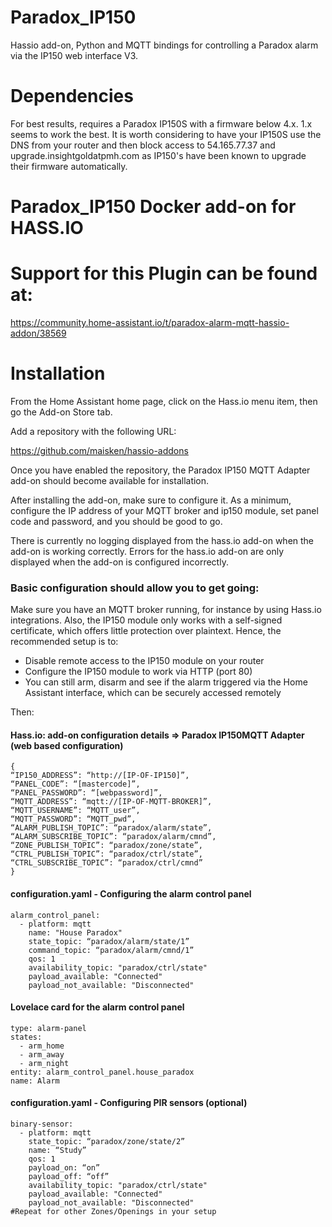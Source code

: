 # Paradox_IP150
Hassio add-on, Python and MQTT bindings for controlling a Paradox alarm via the IP150 web interface V3.

# Dependencies
For best results, requires a Paradox IP150S with a firmware below 4.x. 1.x seems to work the best. It is worth considering to have your IP150S use the DNS from your router and then block access to 54.165.77.37 and upgrade.insightgoldatpmh.com as IP150's have been known to upgrade their firmware automatically.

# Paradox_IP150 Docker add-on for HASS.IO

# Support for this Plugin can be found at:

https://community.home-assistant.io/t/paradox-alarm-mqtt-hassio-addon/38569

# Installation
From the Home Assistant home page, click on the Hass.io menu item, then go the Add-on Store tab.

Add a repository with the following URL:

https://github.com/maisken/hassio-addons

Once you have enabled the repository, the Paradox IP150 MQTT Adapter add-on should become available for installation.

After installing the add-on, make sure to configure it. As a minimum, configure the IP address of your MQTT broker and ip150 module, set panel code and password, and you should be good to go.

There is currently no logging displayed from the hass.io add-on when the add-on is working correctly. Errors for the hass.io add-on are only displayed when the add-on is configured incorrectly.

### Basic configuration should allow you to get going:

Make sure you have an MQTT broker running, for instance by using Hass.io integrations.
Also, the IP150 module only works with a self-signed certificate, which offers little protection over plaintext.
Hence, the recommended setup is to:
- Disable remote access to the IP150 module on your router
- Configure the IP150 module to work via HTTP (port 80)
- You can still arm, disarm and see if the alarm triggered via the Home Assistant interface, which can be securely accessed remotely

Then:

#### Hass.io: add-on configuration details => Paradox IP150MQTT Adapter (web based configuration)
```
{
“IP150_ADDRESS”: “http://[IP-OF-IP150]”,
“PANEL_CODE”: “[mastercode]”,
“PANEL_PASSWORD”: “[webpassword]”,
“MQTT_ADDRESS”: “mqtt://[IP-OF-MQTT-BROKER]”,
“MQTT_USERNAME”: “MQTT_user”,
“MQTT_PASSWORD”: “MQTT_pwd”,
“ALARM_PUBLISH_TOPIC”: “paradox/alarm/state”,
“ALARM_SUBSCRIBE_TOPIC”: “paradox/alarm/cmnd”,
“ZONE_PUBLISH_TOPIC”: “paradox/zone/state”,
“CTRL_PUBLISH_TOPIC”: “paradox/ctrl/state”,
“CTRL_SUBSCRIBE_TOPIC”: “paradox/ctrl/cmnd”
}
```

#### configuration.yaml - Configuring the alarm control panel
```
alarm_control_panel:
  - platform: mqtt
    name: "House Paradox"
    state_topic: “paradox/alarm/state/1”
    command_topic: “paradox/alarm/cmnd/1”
    qos: 1
    availability_topic: "paradox/ctrl/state"
    payload_available: "Connected"
    payload_not_available: "Disconnected"
```
#### Lovelace card for the alarm control panel
```
type: alarm-panel
states:
  - arm_home
  - arm_away
  - arm_night
entity: alarm_control_panel.house_paradox
name: Alarm
```

#### configuration.yaml - Configuring PIR sensors (optional)
```
binary-sensor:
  - platform: mqtt
    state_topic: “paradox/zone/state/2”
    name: “Study”
    qos: 1
    payload_on: “on”
    payload_off: “off”
    availability_topic: "paradox/ctrl/state"
    payload_available: "Connected"
    payload_not_available: "Disconnected"
#Repeat for other Zones/Openings in your setup
```

